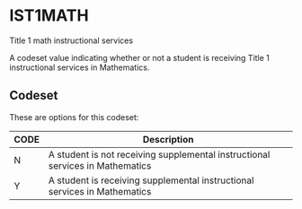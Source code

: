 
# IST1MATH

Title 1 math instructional services

A codeset value indicating whether or not a student is receiving Title 1 instructional services in Mathematics.

## Codeset

These are options for this codeset:

| CODE   | Description                                                                   |
|--------|-------------------------------------------------------------------------------|
| N      | A student is not receiving supplemental instructional services in Mathematics |
| Y      | A student is receiving supplemental instructional services in Mathematics     |

    